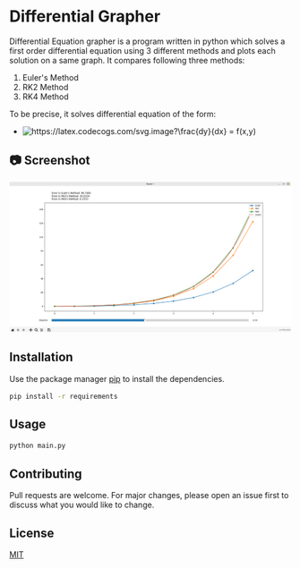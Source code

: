 # Differential Grapher

Differential Equation grapher is a program written in python which solves a first order differential equation using 3 different methods and plots each solution on a same graph.
It compares following three methods:
1. Euler's Method
2. RK2 Method
3. RK4 Method

To be precise, it solves differential equation of the form:

- <img src="https://latex.codecogs.com/svg.image?\frac{dy}{dx}&space;=&space;f(x,y)" title="https://latex.codecogs.com/svg.image?\frac{dy}{dx} = f(x,y)" />

## :camera: Screenshot

![Matplot](Screenshot/Screenshot1.png)

## Installation

Use the package manager [pip](https://pip.pypa.io/en/stable/) to install the dependencies.

```bash
pip install -r requirements
```

## Usage

```bash
python main.py
```

## Contributing

Pull requests are welcome. For major changes, please open an issue first
to discuss what you would like to change.


## License

[MIT](https://choosealicense.com/licenses/mit/)
